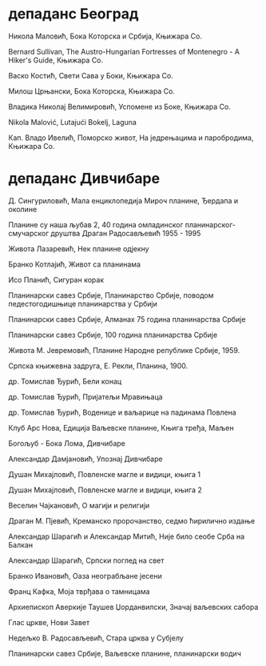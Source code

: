 
# депаданс Београд

Никола Маловић, Бока Которска и Србија, Књижара Со.

Bernard Sullivan, The Austro-Hungarian Fortresses of Montenegro - A Hiker's Guide, Књижара Со.

Васко Костић, Свети Сава у Боки, Књижара Со.

Милош Црњански, Бока Которска, Књижара Со.

Владика Николај Велимировић, Успомене из Боке, Књижара Со.

Nikola Malović, Lutajući Bokelj, Laguna  

Кап. Владо Ивелић, Поморско живот, На једрењацима и паробродима, Књижара Со.

# депаданс Дивчибаре

Д. Сингуриловић, Мала енциклопедија Мироч планине, Ђердапа и околине

Планине су наша љубав 2, 40 година омладинског планинарског-смучарског друштва Драган Радосављевић 1955 - 1995

Живота Лазаревић, Нек планине одјекну

Бранко Котлајић, Живот са планинама

Исо Планић, Сигуран корак

Планинарски савез Србије, Планинарство Србије, поводом педестогодишњице планинарства у Србији

Планинарски савез Србије, Алманах 75 година планинарства Србије

Планинарски савез Србије, 100 година планинарства Србије

Живота М. Јевремовић, Планине Народне републике Србије, 1959.

Српска књижевна задруга, Е. Рекли, Планина, 1900.

др. Томислав Ђурић, Бели конац

др. Томислав Ђурић, Пријатељи Мравињаца

др. Томислав Ђурић, Воденице и ваљарице на падинама Повлена

Клуб Арс Нова, Едиција Ваљевске планине, Књига тређа, Маљен

Богољуб - Бока Лома, Дивчибаре

Александар Дамјановић, Упознај Дивчибаре

Душан Михајловић, Повленске магле и видици, књига 1

Душан Михајловић, Повленске магле и видици, књига 2

Веселин Чајкановић, О магији и религији

Драган М. Пјевић, Креманско пророчанство, седмо ћирилично издање

Александар Шарагић и Александар Митић, Није било сеобе Срба на Балкан

Александар Шарагић, Српски поглед на свет

Бранко Ивановић, Оаза неограбљане јесени

Франц Кафка, Моја тврђава о тамницама

Архиепископ Аверкије Таушев Џорданвилски, Значај ваљевских сабора

Глас цркве, Нови Завет

Недељко В. Радосављевић, Стара црква у Субјелу

Планинарски савез Србије, Ваљевске планине, планинарски водич

